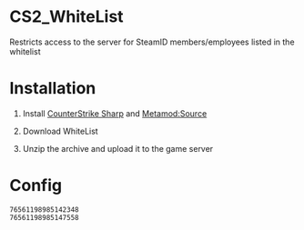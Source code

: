 # CS2_WhiteList
Restricts access to the server for SteamID members/employees listed in the whitelist
# Installation
1. Install [CounterStrike Sharp](https://github.com/roflmuffin/CounterStrikeSharp) and [Metamod:Source](https://www.sourcemm.net/downloads.php/?branch=master)

2. Download WhiteList

3. Unzip the archive and upload it to the game server

# Config
```
76561198985142348
76561198985147558
```
